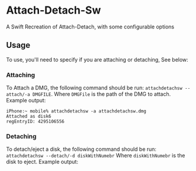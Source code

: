 # Attach-Detach-Sw
A Swift Recreation of Attach-Detach, with some configurable options

## Usage
To use, you'll need to specify if you are attaching or detaching, See below:

### Attaching
To Attach a DMG, the following command should be run: `attachdetachsw --attach/-a DMGFILE`. Where `DMGFile` is the path of the DMG to attach.
Example output: 
```
iPhone:~ mobile% attachdetachsw -a attachdetachsw.dmg
Attached as disk6
regEntryID: 4295106556
```

### Detaching 
To detach/eject a disk, the following command should be run: `attachdetachsw --detach/-d diskWithNumebr` Where `diskWithNumebr` is the disk to eject.
Example output:
```
